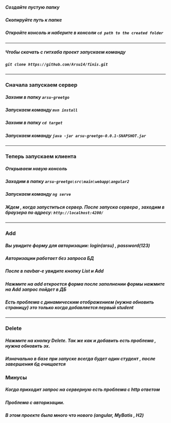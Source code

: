 ##### Cоздайте пустую папку
##### Скопируйте путь к папке 
##### Откройте консоль и наберите в консоли ```cd path to the created folder```
---
##### Чтобы скачать с гитхаба проект запускаем команду
##### ```git clone https://github.com/Arsu14/finis.git```
---
### Сначала запускаем сервер
##### Захоим в папку ```arsu-greetgo```
##### Запускаем команду ```mvn install```
##### Захоим в папку ```cd target```
##### Запускаем команду ```java -jar arsu-greetgo-0.0.1-SNAPSHOT.jar```
---
### Теперь запускаем клиента
##### Открываем новую консоль
##### Заходим в папку ```arsu-greetgo\src\main\webapp\angular2```
##### Запускаем команду ```ng serve```
##### Ждем , когда запуститься сервер. После запуска сервера , заходим в браузера по адресу: ```http://localhost:4200/```
---
### Add 
##### Вы увидите форму для авторизации: login(arsu) , password(123)
##### Aвторизации работает без запроса БД
##### После в navbar-е увидите кнопку List и Add
##### Нажмите на add откроется форма после заполнении формы нажмите на Add запрос пойдет в ДБ
##### Есть проблема с динамическим отображением (нужна обновить страницу) это только когда добавляется первый student
---
### Delete
##### Нажмите на  кнопку Delete. Так же как и добавить есть проблема , нужна обновить эх.
##### Изначально в базе при запуске всегда будет один студент , после завершения бд очищается

### Минусы 
##### Когда приходит запрос на серверную есть проблема с http ответом
##### Проблема с авторизации.

##### В этом проекте была много что нового (angular, MyBatis , H2)
